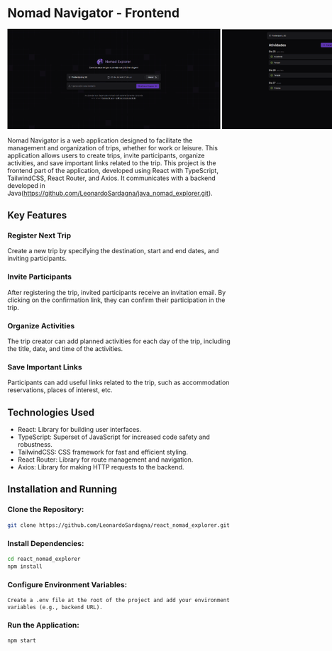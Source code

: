 # Nomad Navigator - Frontend

<div style="margin:0 auto; width: 1000px;">
<img src="public/foto-projeto-3.png" style="width: 48%;display: inline-block" alt="Captura de tela página principal">
<img src="public/foto-projeto-2.png" style="width: 48%;display: inline-block" alt="Captura de tela detalhes da viagem">
</div>

Nomad Navigator is a web application designed to facilitate the management and organization of trips, whether for work or leisure. This application allows users to create trips, invite participants, organize activities, and save important links related to the trip. This project is the frontend part of the application, developed using React with TypeScript, TailwindCSS, React Router, and Axios. It communicates with a backend developed in Java(https://github.com/LeonardoSardagna/java_nomad_explorer.git).

## Key Features

### Register Next Trip

Create a new trip by specifying the destination, start and end dates, and inviting participants.
        
### Invite Participants

After registering the trip, invited participants receive an invitation email. By clicking on the confirmation link, they can confirm their participation in the trip.
    
### Organize Activities
    
The trip creator can add planned activities for each day of the trip, including the title, date, and time of the activities.
    
### Save Important Links
    
Participants can add useful links related to the trip, such as accommodation reservations, places of interest, etc.

## Technologies Used

- React: Library for building user interfaces.
- TypeScript: Superset of JavaScript for increased code safety and robustness.
- TailwindCSS: CSS framework for fast and efficient styling.
- React Router: Library for route management and navigation.
- Axios: Library for making HTTP requests to the backend.

## Installation and Running

### Clone the Repository:

```bash
git clone https://github.com/LeonardoSardagna/react_nomad_explorer.git
```

### Install Dependencies:

```bash
cd react_nomad_explorer
npm install
```

### Configure Environment Variables:

    Create a .env file at the root of the project and add your environment variables (e.g., backend URL).

### Run the Application:

```bash
npm start
```
